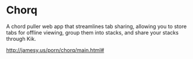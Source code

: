 # Chorq
A chord puller web app that streamlines tab sharing, allowing you to store tabs for offline viewing, group them into stacks, and share your stacks through Kik.

http://jamesy.us/porn/chorq/main.html#
